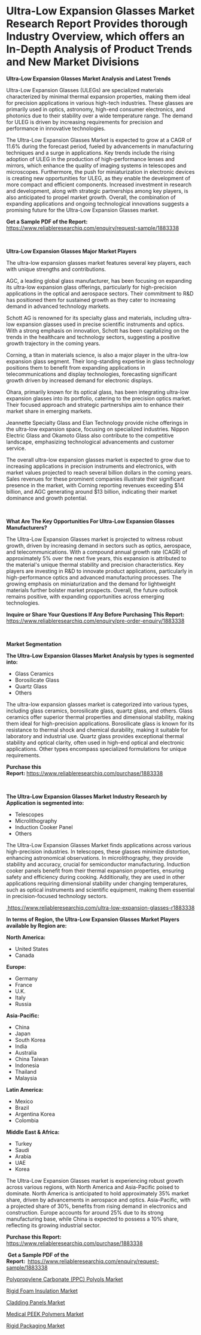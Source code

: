 <p><h1>Ultra-Low Expansion Glasses Market Research Report Provides thorough Industry Overview, which offers an In-Depth Analysis of Product Trends and New Market Divisions</h1></p><p><strong>Ultra-Low Expansion Glasses Market Analysis and Latest Trends</strong></p>
<p><p>Ultra-Low Expansion Glasses (ULEGs) are specialized materials characterized by minimal thermal expansion properties, making them ideal for precision applications in various high-tech industries. These glasses are primarily used in optics, astronomy, high-end consumer electronics, and photonics due to their stability over a wide temperature range. The demand for ULEG is driven by increasing requirements for precision and performance in innovative technologies.</p><p>The Ultra-Low Expansion Glasses Market is expected to grow at a CAGR of 11.6% during the forecast period, fueled by advancements in manufacturing techniques and a surge in applications. Key trends include the rising adoption of ULEG in the production of high-performance lenses and mirrors, which enhance the quality of imaging systems in telescopes and microscopes. Furthermore, the push for miniaturization in electronic devices is creating new opportunities for ULEG, as they enable the development of more compact and efficient components. Increased investment in research and development, along with strategic partnerships among key players, is also anticipated to propel market growth. Overall, the combination of expanding applications and ongoing technological innovations suggests a promising future for the Ultra-Low Expansion Glasses market.</p></p>
<p><strong>Get a Sample PDF of the Report:&nbsp;</strong> <a href="https://www.reliableresearchiq.com/enquiry/request-sample/1883338?utm_campaign=1896&utm_medium=2&utm_source=Github&utm_content=ia&utm_term=04022025&utm_id=ultra-low-expansion-glasses">https://www.reliableresearchiq.com/enquiry/request-sample/1883338</a></p>
<p>&nbsp;</p>
<p><strong>Ultra-Low Expansion Glasses Major Market Players</strong></p>
<p><p>The ultra-low expansion glasses market features several key players, each with unique strengths and contributions. </p><p>AGC, a leading global glass manufacturer, has been focusing on expanding its ultra-low expansion glass offerings, particularly for high-precision applications in the optical and aerospace sectors. Their commitment to R&D has positioned them for sustained growth as they cater to increasing demand in advanced technology markets. </p><p>Schott AG is renowned for its specialty glass and materials, including ultra-low expansion glasses used in precise scientific instruments and optics. With a strong emphasis on innovation, Schott has been capitalizing on the trends in the healthcare and technology sectors, suggesting a positive growth trajectory in the coming years.</p><p>Corning, a titan in materials science, is also a major player in the ultra-low expansion glass segment. Their long-standing expertise in glass technology positions them to benefit from expanding applications in telecommunications and display technologies, forecasting significant growth driven by increased demand for electronic displays.</p><p>Ohara, primarily known for its optical glass, has been integrating ultra-low expansion glasses into its portfolio, catering to the precision optics market. Their focused approach and strategic partnerships aim to enhance their market share in emerging markets.</p><p>Jeannette Specialty Glass and Elan Technology provide niche offerings in the ultra-low expansion space, focusing on specialized industries. Nippon Electric Glass and Okamoto Glass also contribute to the competitive landscape, emphasizing technological advancements and customer service.</p><p>The overall ultra-low expansion glasses market is expected to grow due to increasing applications in precision instruments and electronics, with market values projected to reach several billion dollars in the coming years. Sales revenues for these prominent companies illustrate their significant presence in the market, with Corning reporting revenues exceeding $14 billion, and AGC generating around $13 billion, indicating their market dominance and growth potential.</p></p>
<p>&nbsp;</p>
<p><strong>What Are The Key Opportunities For Ultra-Low Expansion Glasses Manufacturers?</strong></p>
<p><p>The Ultra-Low Expansion Glasses market is projected to witness robust growth, driven by increasing demand in sectors such as optics, aerospace, and telecommunications. With a compound annual growth rate (CAGR) of approximately 5% over the next five years, this expansion is attributed to the material's unique thermal stability and precision characteristics. Key players are investing in R&D to innovate product applications, particularly in high-performance optics and advanced manufacturing processes. The growing emphasis on miniaturization and the demand for lightweight materials further bolster market prospects. Overall, the future outlook remains positive, with expanding opportunities across emerging technologies.</p></p>
<p><strong>Inquire or Share Your Questions If Any Before Purchasing This Report:</strong> <a href="https://www.reliableresearchiq.com/enquiry/pre-order-enquiry/1883338?utm_campaign=1896&utm_medium=2&utm_source=Github&utm_content=ia&utm_term=04022025&utm_id=ultra-low-expansion-glasses">https://www.reliableresearchiq.com/enquiry/pre-order-enquiry/1883338</a></p>
<p>&nbsp;</p>
<p><strong>Market Segmentation</strong></p>
<p><strong>The Ultra-Low Expansion Glasses Market Analysis by types is segmented into:</strong></p>
<p><ul><li>Glass Ceramics</li><li>Borosilicate Glass</li><li>Quartz Glass</li><li>Others</li></ul></p>
<p><p>The ultra-low expansion glasses market is categorized into various types, including glass ceramics, borosilicate glass, quartz glass, and others. Glass ceramics offer superior thermal properties and dimensional stability, making them ideal for high-precision applications. Borosilicate glass is known for its resistance to thermal shock and chemical durability, making it suitable for laboratory and industrial use. Quartz glass provides exceptional thermal stability and optical clarity, often used in high-end optical and electronic applications. Other types encompass specialized formulations for unique requirements.</p></p>
<p><strong>Purchase this Report:&nbsp;</strong><a href="https://www.reliableresearchiq.com/purchase/1883338?utm_campaign=1896&utm_medium=2&utm_source=Github&utm_content=ia&utm_term=04022025&utm_id=ultra-low-expansion-glasses">https://www.reliableresearchiq.com/purchase/1883338</a></p>
<p>&nbsp;</p>
<p><strong>The Ultra-Low Expansion Glasses Market Industry Research by Application is segmented into:</strong></p>
<p><ul><li>Telescopes</li><li>Microlithography</li><li>Induction Cooker Panel</li><li>Others</li></ul></p>
<p><p>The Ultra-Low Expansion Glasses Market finds applications across various high-precision industries. In telescopes, these glasses minimize distortion, enhancing astronomical observations. In microlithography, they provide stability and accuracy, crucial for semiconductor manufacturing. Induction cooker panels benefit from their thermal expansion properties, ensuring safety and efficiency during cooking. Additionally, they are used in other applications requiring dimensional stability under changing temperatures, such as optical instruments and scientific equipment, making them essential in precision-focused technology sectors.</p></p>
<p><a href="https://www.reliableresearchiq.com/ultra-low-expansion-glasses-r1883338?utm_campaign=1896&utm_medium=2&utm_source=Github&utm_content=ia&utm_term=04022025&utm_id=ultra-low-expansion-glasses">&nbsp;https://www.reliableresearchiq.com/ultra-low-expansion-glasses-r1883338</a></p>
<p><strong>In terms of Region, the Ultra-Low Expansion Glasses Market Players available by Region are:</strong></p>
<p>
    <p> <strong> North America: </strong>
        <ul>
            <li>United States</li>
            <li>Canada</li>
        </ul>
        </p> 
    <p> <strong> Europe: </strong>
        <ul>
            <li>Germany</li>
            <li>France</li>
            <li>U.K.</li>
            <li>Italy</li>
            <li>Russia</li>
        </ul>
        </p> 
    <p> <strong> Asia-Pacific: </strong>
        <ul>
            <li>China</li>
            <li>Japan</li>
            <li>South Korea</li>
            <li>India</li>
            <li>Australia</li>
            <li>China Taiwan</li>
            <li>Indonesia</li>
            <li>Thailand</li>
            <li>Malaysia</li>
        </ul>
        </p> 
    <p> <strong> Latin America: </strong>
        <ul>
            <li>Mexico</li>
            <li>Brazil</li>
            <li>Argentina Korea</li>
            <li>Colombia</li>
        </ul>
        </p> 
    <p> <strong> Middle East & Africa: </strong>
        <ul>
            <li>Turkey</li>
            <li>Saudi</li>
            <li>Arabia</li>
            <li>UAE</li>
            <li>Korea</li>
        </ul>
    </p>
    </p>
<p><p>The Ultra-Low Expansion Glasses market is experiencing robust growth across various regions, with North America and Asia-Pacific poised to dominate. North America is anticipated to hold approximately 35% market share, driven by advancements in aerospace and optics. Asia-Pacific, with a projected share of 30%, benefits from rising demand in electronics and construction. Europe accounts for around 25% due to its strong manufacturing base, while China is expected to possess a 10% share, reflecting its growing industrial sector.</p></p>
<p><strong>Purchase this Report: </strong><a href="https://www.reliableresearchiq.com/purchase/1883338?utm_campaign=1896&utm_medium=2&utm_source=Github&utm_content=ia&utm_term=04022025&utm_id=ultra-low-expansion-glasses">https://www.reliableresearchiq.com/purchase/1883338</a></p>
<p>&nbsp;<strong>Get a Sample PDF of the Report:&nbsp;&nbsp;</strong><a href="https://www.reliableresearchiq.com/enquiry/request-sample/1883338?utm_campaign=1896&utm_medium=2&utm_source=Github&utm_content=ia&utm_term=04022025&utm_id=ultra-low-expansion-glasses">https://www.reliableresearchiq.com/enquiry/request-sample/1883338</a></p>
<p><strong></strong></p>
<p><p><a href="https://github.com/tszkintruca/Market-Research-Report-List-1/blob/main/polypropylene-carbonate-ppc-polyols-market.md?utm_campaign=1896&utm_medium=2&utm_source=Github&utm_content=ia&utm_term=04022025&utm_id=ultra-low-expansion-glasses">Polypropylene Carbonate (PPC) Polyols Market</a></p><p><a href="https://www.linkedin.com/pulse/future-outlook-rigid-foam-insulation-market-20252032-anticipated-jncte?utm_campaign=1896&utm_medium=2&utm_source=Github&utm_content=ia&utm_term=04022025&utm_id=ultra-low-expansion-glasses">Rigid Foam Insulation Market</a></p><p><a href="https://www.linkedin.com/pulse/cladding-panels-market-size-forecast-2025-2032-anticipated-puqze?utm_campaign=1896&utm_medium=2&utm_source=Github&utm_content=ia&utm_term=04022025&utm_id=ultra-low-expansion-glasses">Cladding Panels Market</a></p><p><a href="https://github.com/aidelndasse/Market-Research-Report-List-1/blob/main/medical-peek-polymers-market.md?utm_campaign=1896&utm_medium=2&utm_source=Github&utm_content=ia&utm_term=04022025&utm_id=ultra-low-expansion-glasses">Medical PEEK Polymers Market</a></p><p><a href="https://www.linkedin.com/pulse/success-formula-growing-rigid-packaging-market-analysispromising-x2jve?utm_campaign=1896&utm_medium=2&utm_source=Github&utm_content=ia&utm_term=04022025&utm_id=ultra-low-expansion-glasses">Rigid Packaging Market</a></p></p>